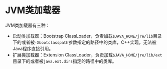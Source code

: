 # JVM类加载器

JVM类加载器有三种：

- 启动类加载器：Bootstrap ClassLoader，负责加载`$JAVA_HOME/jre/lib`目录下的或者被`-Xbootclasspath`参数指定的路径中的类库，C++实现，无法被Java程序直接引用。
- 扩展类加载器：Extension ClassLoader，负责加载`$JAVA_HOME/jre/lib/ext`目录下的或者被`java.ext.dirs`指定的路径中的类库。
